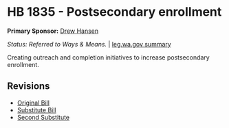 # HB 1835 - Postsecondary enrollment
**Primary Sponsor:** [Drew Hansen](/person/leg/drew.hansen.md)

*Status: Referred to Ways & Means.* | [leg.wa.gov summary](https://app.leg.wa.gov/billsummary?BillNumber=1835&Year=2021)

Creating outreach and completion initiatives to increase postsecondary enrollment.

## Revisions
* [Original Bill](1/)
* [Substitute Bill](S/)
* [Second Substitute](S2/)